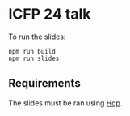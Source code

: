 ICFP 24 talk
============

To run the slides:

```
npm run build
npm run slides
```

Requirements
------------

The slides must be ran using [Hop](https://github.com/manuel-serrano/hop).
